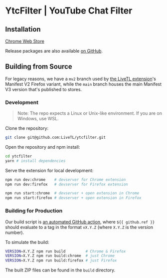 # YtcFilter | YouTube Chat Filter 
<!-- 
[![License: AGPL v3](https://img.shields.io/badge/License-AGPL%20v3-blue.svg)](https://www.gnu.org/licenses/agpl-3.0)
[![Contributors](https://img.shields.io/github/contributors/LiveTL/HyperChat)](https://github.com/LiveTL/HyperChat/contributors)
[![Issues](https://img.shields.io/github/issues/LiveTL/HyperChat)](https://github.com/LiveTL/HyperChat/issues)
![Size](https://img.shields.io/github/repo-size/LiveTL/HyperChat)
[![Commit Activity](https://img.shields.io/github/commit-activity/w/LiveTL/HyperChat)](https://github.com/LiveTL/HyperChat/commits/)
[![Discord](https://img.shields.io/discord/780938154437640232.svg?label=&logo=discord&logoColor=ffffff&color=7389D8&labelColor=6A7EC2)](https://discord.gg/uJrV3tmthg) -->

## Installation

[Chrome Web Store](https://chrome.google.com/webstore/detail/ytcfilter/mnldnbhgfocmkehnlkeanlhfmopepnko)
<!-- [Firefox](https://addons.mozilla.org/en-US/firefox/addon/ytcfilter/) -->

Release packages are also available [on GitHub](https://github.com/LiveTL/ytcfilter/releases).


<!-- ## Install

HyperChat is available in the Chrome and Firefox stores.

See https://livetl.app/hyperchat/install -->


## Building from Source

<!-- ### ⚠️ WARNING ⚠️ -->

For legacy reasons, we have a `mv2` branch used by [the LiveTL extension](https://github.com/LiveTL/LiveTL)'s Manifest V2 Firefox variant, while the `main` branch houses the main Manifest V3 version that's published to stores.

### Development

> Note: The repo expects a Linux or Unix-like environment. If you are on Windows, use WSL.

Clone the repository:

```bash
git clone git@github.com:LiveTL/ytcfilter.git
```

Open the repository and npm install:

```bash
cd ytcfilter
yarn # install dependencies
```

Serve the extension for local development:

```bash
npm run dev:chrome    # devserver for Chrome extension
npm run dev:firefox   # devserver for Firefox extension

npm run start:chrome  # devserver + open extension in Chrome
npm run start:firefox # devserver + open extension in Firefox
```

### Building for Production

Our build script is [an automated GitHub action](.github/workflows/release.yml), where `${{ github.ref }}` should evaluate to a tag in the format `vX.Y.Z` (where `X.Y.Z` is the version number).

To simulate the build:

```bash
VERSION=X.Y.Z npm run build         # Chrome & Firefox
VERSION=X.Y.Z npm run build:chrome  # just Chrome
VERSION=X.Y.Z npm run build:firefox # just Firefox
```

The built ZIP files can be found in the `build` directory.
